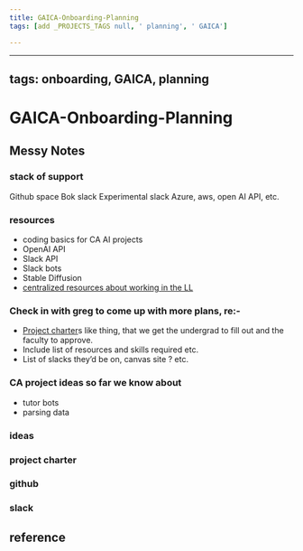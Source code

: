 ```yaml
---
title: GAICA-Onboarding-Planning
tags: [add _PROJECTS_TAGS null, ' planning', ' GAICA']

---
```


---
tags: onboarding, GAICA, planning
---

# GAICA-Onboarding-Planning

## Messy Notes
### stack of support
Github space
Bok slack
Experimental slack
Azure, aws, open AI API, etc.
### resources
-   coding basics for CA AI projects
-   OpenAI API
-   Slack API
-   Slack bots
-   Stable Diffusion
-  [centralized resources about working in the LL](https://hackmd.io/frjN-g5gRVCPFVF9IJ6DiA?view)

### Check in with greg to come up with more plans, re:-
* [Project charter](/htIrE5Q4RoexjZ0bY8Gz3Q)s like thing, that we get the undergrad to fill out and the faculty to approve.  
* Include list of resources and skills required etc.   
* List of slacks they’d be on, canvas site ? etc.
  
### CA project ideas so far we know about 
* tutor bots
* parsing data

### ideas

### project charter

### github


### slack



## reference
